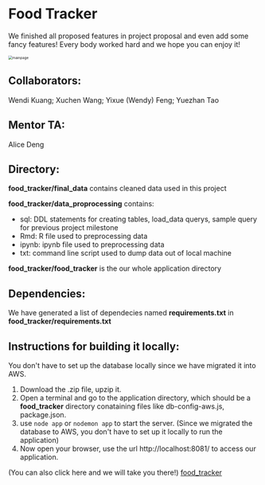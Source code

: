 # Food Tracker 

We finished all proposed features in project proposal and even add some fancy features! Every body worked hard and we hope you can enjoy it!

<img src="./photos/mainpage.jpg" alt="mainpage" style="zoom:50%;" />

## Collaborators: 
Wendi Kuang; Xuchen Wang; Yixue (Wendy) Feng; Yuezhan Tao

## Mentor TA:
Alice Deng

## Directory:

**food_tracker/final_data** contains cleaned data used in this project

**food_tracker/data_proprocessing** contains:

- sql: DDL statements for creating tables, load_data querys, sample query for previous project milestone
- Rmd: R file used to preprocessing data
- ipynb: ipynb file used to preprocessing data
- txt: command line script used to dump data out of local machine

**food_tracker/food_tracker** is the our whole application directory

## Dependencies:
We have generated a list of dependecies named **requirements.txt** in **food_tracker/requirements.txt**

## Instructions for building it locally:
You don't have to set up the database locally since we have migrated it into AWS.
1. Download the .zip file, upzip it.
2. Open a terminal and go to the application directory, which should be a **food_tracker** directory conataining files like db-config-aws.js, package.json.
3. use ```node app``` or ```nodemon app``` to start the server.
(Since we migrated the database to AWS, you don't have to set up it locally to run the application)
4. Now open your browser, use the url http://localhost:8081/ to access our application.

(You can also click here and we will take you there!) [food_tracker](http://localhost:8081/)
